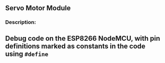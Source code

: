 ## Servo Motor Module 
### Description:
Debug code on the ESP8266 NodeMCU, with pin definitions marked as constants in the code using ` #define `
--
